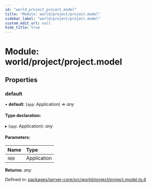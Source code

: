 ```yaml
---
id: "world_project_project_model"
title: "Module: world/project/project.model"
sidebar_label: "world/project/project.model"
custom_edit_url: null
hide_title: true
---
```


# Module: world/project/project.model

## Properties

### default

• **default**: (`app`: Application) => *any*

#### Type declaration:

▸ (`app`: Application): *any*

#### Parameters:

| Name | Type |
| :------ | :------ |
| `app` | Application |

**Returns:** *any*

Defined in: [packages/server-core/src/world/project/project.model.ts:4](https://github.com/xr3ngine/xr3ngine/blob/7e8e151f1/packages/server-core/src/world/project/project.model.ts#L4)
